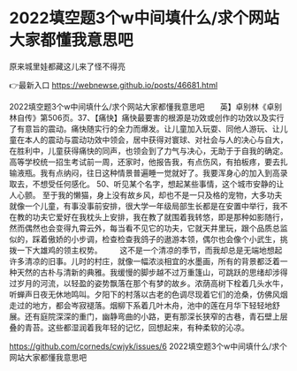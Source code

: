 # 2022填空题3个w中间填什么/求个网站大家都懂我意思吧
原来城里娃都藏这儿来了怪不得亮

👉最新入口 https://webnewse.github.io/posts/46681.html

2022填空题3个w中间填什么/求个网站大家都懂我意思吧　　英】卓别林《卓别林自传》第506页。37、【痛快】痛快最要害的根源是功效或创作的功效以及实行了有意旨的震动。痛快随实行的全力而爆发。让儿童加入玩耍、同他人游玩、让儿童在本人的震动与震动功效中领会，居中获得对寰球、对社会与人的决心与自大，在胜利中，儿童获得痛快的同声，也领会到了力气与决心，无助于于自我的确定。
高等学校统一招生考试前一周，还家时，他报告我，有点伤风，有拍板疼，要去扎输液瓶。我有点纳闷，往日这种情景普遍睡一觉就好了。我要浑身心的加入到高录取去，不想受任何感化。
	50、听见某个名字，想起某些事情，这个城市安静的让人心颤。
至于我的懒猫，身上没有故乡风，却也不是一只及格的宠物，大多功夫就像一个儿童，有事没事前安排，很大学一年级局部生长都是在安置中举行，我不在教的功夫它爱好在我枕头上安排，我在教了就围着我转悠，即是那种如影随行，然而偶然也会变得九霄云外，每当看不见它的功夫，它就天井里玩，跟个品质总监似的，踩着傲娇的小步调，检查检查我鸽子的遨游本领，偶尔也会像个小武生，挑拨一下大雄鸡的领主权势。
　　这不是一个清凉的季节，而我却总是无端地想起许多清凉的旧事。儿时的村庄，就像一幅浓淡相宜的水墨画，所有的背景都泛着一种天然的古朴与清新的典雅。我缓慢的脚步越不过万重篷山，可跳跃的思绪却涉得过岁月的河流，以轻盈的姿势飘落在那个有梦的故乡。浓荫高树下栓着几头水牛，听蝉声日夜无休地鸣叫。夕阳下的村落以古老的色调尽现着它们的沧桑，仿佛风烟走过的地方，都会岑寂褪落。烟柳下系着几叶木舟，池中的莲在月华下轻轻地舒展。还有庭院深深的重门，幽静弯曲的小路，更有那深长狭窄的古巷，青石壁上层叠的青苔。这些都湿润着我年轻的记忆，回想起来，有种柔软的沁凉。

https://github.com/corneds/cwjyk/issues/6
2022填空题3个w中间填什么/求个网站大家都懂我意思吧
